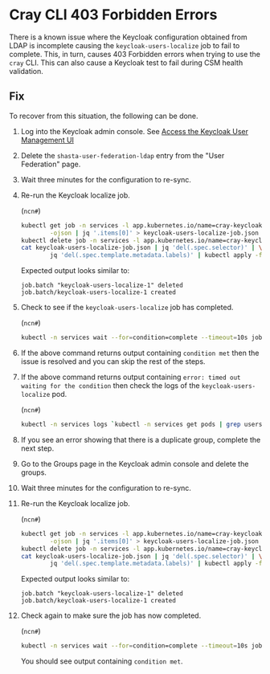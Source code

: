 # Cray CLI 403 Forbidden Errors

There is a known issue where the Keycloak configuration obtained from LDAP is incomplete causing the `keycloak-users-localize` job to fail to complete.
This, in turn, causes 403 Forbidden errors when trying to use the `cray` CLI.
This can also cause a Keycloak test to fail during CSM health validation.

## Fix

To recover from this situation, the following can be done.

1. Log into the Keycloak admin console. See [Access the Keycloak User Management UI](../../operations/security_and_authentication/Access_the_Keycloak_User_Management_UI.md)
1. Delete the `shasta-user-federation-ldap` entry from the "User Federation" page.
1. Wait three minutes for the configuration to re-sync.
1. Re-run the Keycloak localize job.

   (`ncn#`)
   ```bash
   kubectl get job -n services -l app.kubernetes.io/name=cray-keycloak-users-localize \
           -ojson | jq '.items[0]' > keycloak-users-localize-job.json
   kubectl delete job -n services -l app.kubernetes.io/name=cray-keycloak-users-localize
   cat keycloak-users-localize-job.json | jq 'del(.spec.selector)' | \
           jq 'del(.spec.template.metadata.labels)' | kubectl apply -f -
   ```

   Expected output looks similar to:

   ```text
   job.batch "keycloak-users-localize-1" deleted
   job.batch/keycloak-users-localize-1 created
   ```

1. Check to see if the `keycloak-users-localize` job has completed.

   (`ncn#`)
   ```bash
   kubectl -n services wait --for=condition=complete --timeout=10s job/`kubectl -n services get jobs | grep users-localize | awk '{print $1}'`
   ```

1. If the above command returns output containing `condition met` then the issue is resolved and you can skip the rest of the steps.
1. If the above command returns output containing `error: timed out waiting for the condition` then check the logs of the `keycloak-users-localize` pod.

   (`ncn#`)
   ```bash
   kubectl -n services logs `kubectl -n services get pods | grep users-localize | awk '{print $1}'` keycloak-localize
   ```

1. If you see an error showing that there is a duplicate group, complete the next step.
1. Go to the Groups page in the Keycloak admin console and delete the groups.
1. Wait three minutes for the configuration to re-sync.
1. Re-run the Keycloak localize job.

   (`ncn#`)
   ```bash
   kubectl get job -n services -l app.kubernetes.io/name=cray-keycloak-users-localize \
           -ojson | jq '.items[0]' > keycloak-users-localize-job.json
   kubectl delete job -n services -l app.kubernetes.io/name=cray-keycloak-users-localize
   cat keycloak-users-localize-job.json | jq 'del(.spec.selector)' | \
           jq 'del(.spec.template.metadata.labels)' | kubectl apply -f -
   ```

   Expected output looks similar to:

   ```text
   job.batch "keycloak-users-localize-1" deleted
   job.batch/keycloak-users-localize-1 created
   ```

1. Check again to make sure the job has now completed.

   (`ncn#`)
   ```bash
   kubectl -n services wait --for=condition=complete --timeout=10s job/`kubectl -n services get jobs | grep users-localize | awk '{print $1}'`
   ```

   You should see output containing `condition met`.
